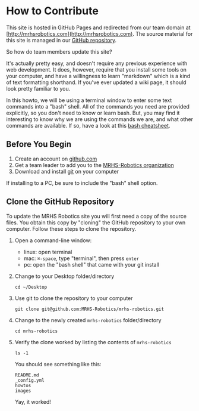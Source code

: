 # How to Contribute

This site is hosted in GitHub Pages and redirected from our team 
domain at [http://mrhsrobotics.com](http://mrhsrobotics.com).  The source material for this site is managed in our 
[GitHub repository](https://github.com/MRHS-Robotics/mrhs-robotics).   

So how do team members update this site?  

It's actually pretty easy, and doesn't require any previous experience with web development.  It does, however, require 
that you install some tools on your computer, and have a willingness to learn "markdown" which is a kind of 
text formatting shorthand.  If you've ever updated a wiki page, it should look pretty familiar to you.

In this howto, we will be using a terminal window to enter some text commands into a "bash" shell.  All of the 
commands you need are provided explicitly, so you don't need to know or learn bash.  But, you may find it interesting
 to know why we are using the commands we are, and what other commands are available.  If so, have a look at this 
 [bash cheatsheet](https://courses.cs.washington.edu/courses/cse390a/14au/bash.html).

## Before You Begin

1. Create an account on [github.com](https://github.com)
2. Get a team leader to add you to the [MRHS-Robotics organization](https://github.com/MRHS-Robotics)
3. Download and install [git](https://git-scm.com/) on your computer

If installing to a PC, be sure to include the "bash" shell option.

## Clone the GitHub Repository

To update the MRHS Robotics site you will first need a copy of the source files.  You obtain this copy by "cloning" 
the GitHub repository to your own computer.  Follow these steps to clone the repository.

1. Open a command-line window:
    * linux: open terminal 
    * mac: ```⌘-space```, type "terminal", then press ``enter``
    * pc: open the "bash shell" that came with your git install
  
2. Change to your Desktop folder/directory
    ```
    cd ~/Desktop
    ```

3. Use git to clone the repository to your computer
   ```
   git clone git@github.com:MRHS-Robotics/mrhs-robotics.git 
   ```
   
4. Change to the newly created ``mrhs-robotics`` folder/directory
   ```
   cd mrhs-robotics
   ```
   
5. Verify the clone worked by listing the contents of ``mrhs-robotics``
   ```
   ls -1
   ```
   You should see something like this:
   ```
   README.md
   _config.yml
   howtos
   images
   ```
   Yay, it worked!
   